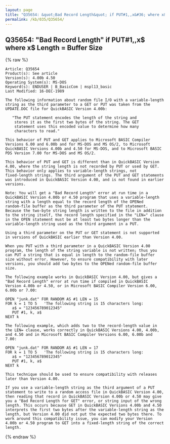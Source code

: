 ```yaml
---
layout: page
title: "Q35654: &quot;Bad Record Length&quot; if PUT#1,,x&#36; where x&#36; Length = Buffer Size"
permalink: /kb/035/Q35654/
---
```


## Q35654: &quot;Bad Record Length&quot; if PUT#1,,x&#36; where x&#36; Length = Buffer Size

{% raw %}

	Article: Q35654
	Product(s): See article
	Version(s): 4.00b 4.50
	Operating System(s): MS-DOS
	Keyword(s): ENDUSER | B_BasicCom | mspl13_basic
	Last Modified: 16-DEC-1989
	
	The following information about random file I/O with a variable-length
	string as the third parameter to a GET or PUT was taken from the
	UPDATE.DOC file for QuickBASIC Version 4.00b:
	
	   "The PUT statement encodes the length of the string and
	    stores it as the first two bytes of the string. The GET
	    statement uses this encoded value to determine how many
	    characters to read."
	
	This behavior of PUT and GET applies to Microsoft BASIC Compiler
	Versions 6.00 and 6.00b and for MS-DOS and MS OS/2, to Microsoft
	QuickBASIC Versions 4.00b and 4.50 for MS-DOS, and to Microsoft BASIC
	PDS Version 7.00 for MS-DOS and MS OS/2.
	
	This behavior of PUT and GET is different than in QuickBASIC Version
	4.00, where the string length is not recorded by PUT or used by GET.
	This behavior only applies to variable-length strings, not
	fixed-length strings. The third argument of the PUT and GET statements
	was introduced in QuickBASIC Version 4.00, and is not found in earlier
	versions.
	
	Note: You will get a "Bad Record Length" error at run time in a
	QuickBASIC Version 4.00b or 4.50 program that uses a variable-length
	string with a length equal to the record length of the OPENed
	random-file buffer as the third parameter of the PUT statement.
	Because the two-byte string length is written to the file in addition
	to the string itself, the record length specified in the "LEN=" clause
	in the OPEN statement must be at least two bytes longer than the
	variable-length string used as the third argument in a PUT.
	
	Using a third parameter on the PUT or GET statement is not supported
	in versions of QuickBASIC earlier than Version 4.00.
	
	When you PUT with a third parameter in a QuickBASIC Version 4.00
	program, the length of the string variable is not written; thus you
	can PUT a string that is equal in length to the random-file buffer
	size without error. However, to ensure compatibility with later
	versions, you should add two bytes to the OPENed random-file buffer
	size.
	
	The following example works in QuickBASIC Version 4.00, but gives a
	"Bad Record Length" error at run time if compiled in QuickBASIC
	Version 4.00b or 4.50, or in Microsoft BASIC Compiler Version 6.00,
	6.00b or 7.00:
	
	OPEN "junk.dat" FOR RANDOM AS #1 LEN = 15
	FOR k = 1 TO 5   'The following string is 15 characters long:
	   a$ = "123456789012345"
	   PUT #1, k, a$
	NEXT k
	
	The following example, which adds two to the record-length value in
	the LEN= clause, works correctly in QuickBASIC Versions 4.00, 4.00b,
	and 4.50 and in Microsoft BASIC Compiler Versions 6.00, 6.00b and
	7.00:
	
	OPEN "junk.dat" FOR RANDOM AS #1 LEN = 17
	FOR k = 1 TO 5   'The following string is 15 characters long:
	   a$ = "123456789012345"
	   PUT #1, k, a$
	NEXT k
	
	This technique should be used to ensure compatibility with releases
	later than Version 4.00.
	
	If you use a variable-length string as the third argument of a PUT
	statement to write to a random access file in QuickBASIC Version 4.00,
	then reading that record in QuickBASIC Version 4.00b or 4.50 may give
	you a "Bad Record Length for GET" error, or string input of the wrong
	length. This occurs because GET in QuickBASIC Versions 4.00b and 4.50
	interprets the first two bytes after the variable-length string as the
	length, but Version 4.00 did not put the expected two bytes there. To
	work around this compatibility issue, you can modify your Version
	4.00b or 4.50 program to GET into a fixed-length string of the correct
	length.

{% endraw %}
